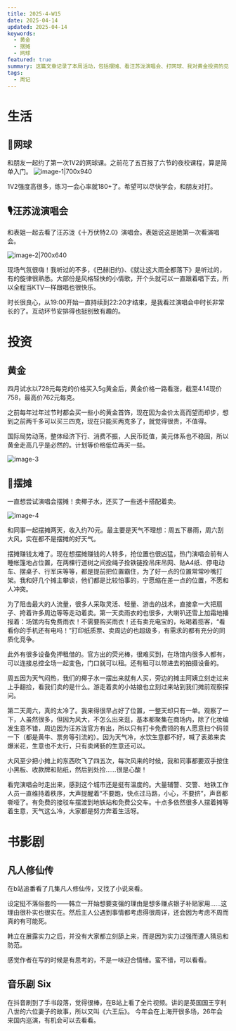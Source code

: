```yaml
---
title: 2025-4-W15
date: 2025-04-14
updated: 2025-04-14
keywords:
  - 黄金
  - 摆摊
  - 网球
featured: true
summary: 这篇文章记录了本周活动，包括摆摊、看汪苏泷演唱会、打网球、我对黄金投资的见解。
tags:
  - 周记
---
```


# 生活

## 🎾网球

和朋友一起约了第一次1V2的网球课。之前花了五百报了六节的夜校课程，算是简单入门。
![image-1|700x940](https://images.ygria.site/2025/04/3a47b2b97889c67be6e95b411a34ed48.webp)


1V2强度高很多，练习一会心率就180+了。希望可以尽快学会，和朋友对打。


## 🎙️汪苏泷演唱会

和表姐一起去看了汪苏泷《十万伏特2.0》演唱会。表姐说这是她第一次看演唱会。

![image-2|700x640](https://images.ygria.site/2025/04/053a7b2ba1edb4fa3ee8aca0589c594f.webp)

现场气氛很嗨！我听过的不多，《巴赫旧约》、《就让这大雨全都落下》是听过的，有的旋律很熟悉。大部份是风格轻快的小情歌，开个头就可以一直跟着唱下去，所以全程当KTV一样跟唱也很快乐。

时长很良心，从19:00开始一直持续到22:20才结束，是我看过演唱会中时长非常长的了。互动环节安排得也挺别致有趣的。


# 投资

## 黄金

四月试水以728元每克的价格买入5g黄金后，黄金价格一路看涨，截至4.14现价758，最高价762元每克。

之前每年过年过节时都会买一些小的黄金首饰，现在因为金价太高而望而却步，想到之前两千多可以买三四克，现在只能买两克多了，就觉得很贵，不值得。

国际局势动荡，整体经济下行、消费不振，人民币贬值，美元体系也不稳固，所以黄金走高几乎是必然的。计划等价格低位再买一些。

![image-3](https://images.ygria.site/2025/04/a7f3a3860bb2cf84531447512612a09a.webp)

## 💸摆摊

一直想尝试演唱会摆摊！卖椰子水，还买了一些透卡搭配着卖。

![image-4](https://images.ygria.site/2025/04/b32b3aee8e7af97c7aea9c2022d18167.webp)


和同事一起摆摊两天，收入约70元。最主要是天气不理想：周五下暴雨，周六刮大风，实在都不是摆摊的好天气。

摆摊赚钱太难了。现在想摆摊赚钱的人特多，抢位置也很凶猛，热门演唱会前有人睡帐篷地占位置，在两棵行道树之间拴绳子拴铁链拴吊床吊网、贴A4纸、停电动车、摆桌子、行军床等等，都是提前把位置霸住，为了好一点的位置常常吵嘴打架。我和好几个摊主攀谈，他们都是比较怕事的，宁愿缩在差一点的位置，不愿和人冲突。

为了阻击最大的人流量，很多人采取灵活、轻量、游击的战术，直接拿一大把扇子、挎着许多周边等等走动着卖。第一天卖雨衣的也很多，大喇叭还雪上加霜地播报着：场馆内有免费雨衣！不需要购买雨衣！还有卖充电宝的，吆喝着揽客，“看看你的手机还有电吗！”打印纸质票、卖周边的也超级多，有需求的都有充分的同质化竞争。

此外有很多设备免押租借的。官方出的荧光棒，很难买到，在场馆内很多人都有，可以连接总控全场一起变色，门口就可以租。还有租可以带进去的拍摄设备的。

周五因为天气闷热，我们的椰子水一摆出来就有人买，旁边的摊主阿姨立刻走过来上手翻捡，看我们卖的是什么。游走着卖的小姑娘也立刻过来站到我们摊前观察探问。

第二天周六，真的太冷了。我来得很早占好了位置，一整天却只有一单。观察了一下，人虽然很多，但因为风大，不怎么出来逛，基本都聚集在商场内，除了化妆编发生意不错，周边因为汪苏泷官方有出，所以只有打卡免费领的有人愿意扫个码领一下（都是黄牛、票务等引流的）。因为天气冷，水饮生意都不好，喊了表弟来卖爆米花，生意也不太行，只有卖烤肠的生意还可以。

大风至少把小摊上的东西吹飞了四五次，每次风来的时候，我和同事都要双手按住小黑板、收款牌和贴纸，然后到处捡……很是心酸！

看完演唱会时走出来，感到这个城市还是挺有温度的。大量辅警、交警、地铁工作人员一直维持着秩序，大声提醒着“不要跑，快点过马路，小心，不要挤”，声音都嘶哑了。有免费的接驳车摆渡到地铁站和免费公交车。十点多依然很多人摆着摊等着生意，天气这么冷，大家都是努力奔着生活呀。

# 书影剧

## 凡人修仙传

在b站追番看了几集凡人修仙传，又找了小说来看。

设定挺不落俗套的——韩立一开始想要变强的理由是想多赚点银子补贴家用……这理由很朴实也很实在。然后主人公遇到事情都考虑得很周详，还会因为考虑不周而真的有可能死。

韩立在展露实力之后，并没有大家都立刻舔上来，而是因为实力过强而遭人猜忌和防范。

感觉作者在写的时候是有思考的，不是一味迎合情绪。蛮不错，可以看看。



## 音乐剧 Six

在抖音刷到了手书段落，觉得很棒，在B站上看了全片视频。讲的是英国国王亨利八世的六位妻子的故事，所以又叫《六王后》。
今年会在上海开很多场，26年会来国内巡演，有机会可以去看看。